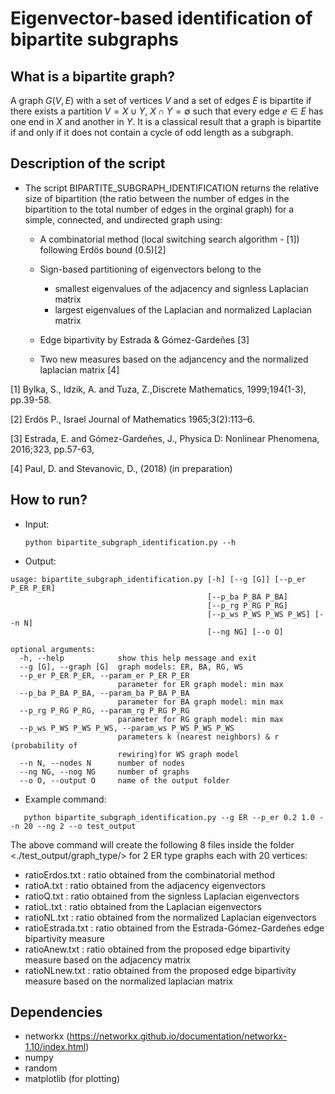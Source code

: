# Eigenvector-based identification of bipartite subgraphs


## What is a bipartite graph?
A graph *G*(*V*, *E*) with a set of vertices *V* and a set of edges *E*
is bipartite if there exists a partition *V* = *X* ∪ *Y*, *X* ∩ *Y* = ∅
such that every edge *e* ∈ *E* has one end in *X* and another in *Y*. It
is a classical result that a graph is bipartite if and only if it does
not contain a cycle of odd length as a subgraph.


## Description of the script
* The script BIPARTITE_SUBGRAPH_IDENTIFICATION returns the relative size of bipartition (the ratio between the number of edges in the bipartition to the total number of edges in the orginal graph) for a simple, connected, and undirected graph using: 
   
   * A combinatorial method (local switching search algorithm - [1]) following Erdös bound (0.5)[2] 
   
   * Sign-based partitioning of eigenvectors belong to the 
   
      *  smallest eigenvalues of the adjacency and signless Laplacian matrix
      *  largest eigenvalues of the Laplacian and normalized Laplacian matrix
      
   *  Edge bipartivity by Estrada & Gómez-Gardeñes [3]
   
   * Two new measures based on the adjancency and the normalized laplacian matrix [4] 

[1] Bylka, S., Idzik, A. and Tuza, Z.,Discrete Mathematics,  1999;194(1-3), pp.39-58.

[2] Erdös P., Israel Journal of Mathematics 1965;3(2):113–6.

[3] Estrada, E. and Gómez-Gardeñes, J., Physica D: Nonlinear Phenomena, 2016;323, pp.57-63, 

[4] Paul, D. and Stevanovic, D., (2018) (in preparation)

 

## How to run?
* Input: 
  ```shell 
  python bipartite_subgraph_identification.py --h 
  ```
* Output: 
```shell
usage: bipartite_subgraph_identification.py [-h] [--g [G]] [--p_er P_ER P_ER]
                                            [--p_ba P_BA P_BA]
                                            [--p_rg P_RG P_RG]
                                            [--p_ws P_WS P_WS P_WS] [--n N]
                                            [--ng NG] [--o O]

optional arguments:
  -h, --help            show this help message and exit
  --g [G], --graph [G]  graph models: ER, BA, RG, WS
  --p_er P_ER P_ER, --param_er P_ER P_ER
                        parameter for ER graph model: min max
  --p_ba P_BA P_BA, --param_ba P_BA P_BA
                        parameter for BA graph model: min max
  --p_rg P_RG P_RG, --param_rg P_RG P_RG
                        parameter for RG graph model: min max
  --p_ws P_WS P_WS P_WS, --param_ws P_WS P_WS P_WS
                        parameters k (nearest neighbors) & r (probability of
                        rewiring)for WS graph model
  --n N, --nodes N      number of nodes
  --ng NG, --nog NG     number of graphs
  --o O, --output O     name of the output folder
```
* Example command: 
```shell 
   python bipartite_subgraph_identification.py --g ER --p_er 0.2 1.0 --n 20 --ng 2 --o test_output 
 ```
The above command will create the following 8 files inside the folder <./test_output/graph_type/> for 2 ER type graphs each with 20 vertices:

  * ratioErdos.txt    : ratio obtained from the combinatorial method
  * ratioA.txt        : ratio obtained from the adjacency eigenvectors
  * ratioQ.txt        : ratio obtained from the signless Laplacian eigenvectors
  * ratioL.txt        : ratio obtained from the Laplacian eigenvectors
  * ratioNL.txt       : ratio obtained from the normalized Laplacian eigenvectors 
  * ratioEstrada.txt  : ratio obtained from the Estrada-Gómez-Gardeñes edge bipartivity measure
  * ratioAnew.txt     : ratio obtained from the proposed edge bipartivity measure based on the adjacency matrix
  * ratioNLnew.txt    : ratio obtained from the proposed edge bipartivity measure based on the normalized laplacian matrix

## Dependencies

* networkx (https://networkx.github.io/documentation/networkx-1.10/index.html)
* numpy
* random
* matplotlib (for plotting)
